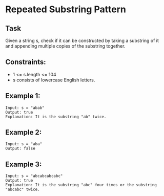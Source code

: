 # Repeated Substring Pattern

## Task
Given a string s, check if it can be constructed by taking a substring of it and appending multiple copies of the substring together.

## Constraints:
- 1 <= s.length <= 104
- s consists of lowercase English letters.


## Example 1:
```
Input: s = "abab"
Output: true
Explanation: It is the substring "ab" twice.
```


## Example 2:
```
Input: s = "aba"
Output: false
```

## Example 3:
```
Input: s = "abcabcabcabc"
Output: true
Explanation: It is the substring "abc" four times or the substring "abcabc" twice.
```
